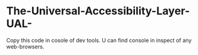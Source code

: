 # The-Universal-Accessibility-Layer-UAL-

Copy this code in cosole of dev tools. U can find console in inspect of any web-browsers.
